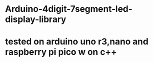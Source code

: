 # Arduino-4digit-7segment-led-display-library
# tested on arduino uno r3,nano and raspberry pi pico w on c++
